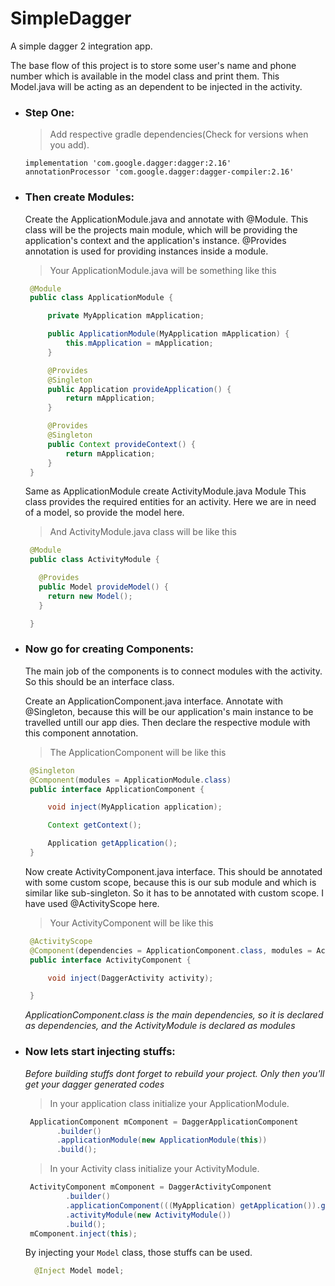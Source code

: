 # SimpleDagger

A simple dagger 2 integration app. 

The base flow of this project is to store some user's name and phone number which is available in the model class and print them.
This Model.java will be acting as an dependent to be injected in the activity.
 
 * ### Step One: 
   >Add respective gradle dependencies(Check for versions when you add). 
   ```
   implementation 'com.google.dagger:dagger:2.16'
   annotationProcessor 'com.google.dagger:dagger-compiler:2.16'
   ``` 

 * ### Then create Modules: 
   Create the ApplicationModule.java and annotate with @Module.
   This class will be the projects main module, which will be providing the application's context and the application's instance. @Provides annotation is used for providing instances inside a module.
   
   >Your ApplicationModule.java will be something like this
   ```java
    @Module
    public class ApplicationModule {

        private MyApplication mApplication;

        public ApplicationModule(MyApplication mApplication) {
            this.mApplication = mApplication;
        }

        @Provides
        @Singleton
        public Application provideApplication() {
            return mApplication;
        }

        @Provides
        @Singleton
        public Context provideContext() {
            return mApplication;
        }
    }

   ```
   
   Same as ApplicationModule create ActivityModule.java Module
   This class provides the required entities for an activity.
   Here we are in need of a model, so provide the model here.
   
   >And ActivityModule.java class will be like this
   ```java
    @Module
    public class ActivityModule {

      @Provides
      public Model provideModel() {
        return new Model();
      }

    }
   ```
 * ### Now go for creating Components: 
   The main job of the components is to connect modules with the activity.
   So this should be an interface class.

   Create an ApplicationComponent.java interface.
   Annotate with @Singleton, because this will be our application's main instance to be travelled untill our app dies.
   Then declare the respective module with this component annotation. 

   > The ApplicationComponent will be like this
   ```java
    @Singleton
    @Component(modules = ApplicationModule.class)
    public interface ApplicationComponent {

        void inject(MyApplication application);

        Context getContext();

        Application getApplication();
    }
    ```

   Now create ActivityComponent.java interface.
   This should be annotated with some custom scope, because this is our sub module and which is similar like sub-singleton.
   So it has to be annotated with custom scope. I have used @ActivityScope here.
   
   > Your ActivityComponent will be like this
   ```java
    @ActivityScope
    @Component(dependencies = ApplicationComponent.class, modules = ActivityModule.class)
    public interface ActivityComponent {

        void inject(DaggerActivity activity);

    }
   ```
   _ApplicationComponent.class is the main dependencies, so it is declared as dependencies, and the ActivityModule is declared as modules_


 * ### Now lets start injecting stuffs:
   _Before building stuffs dont forget to rebuild your project. Only then you'll get your dagger generated codes_

   >In your application class initialize your ApplicationModule.
   ```java
    ApplicationComponent mComponent = DaggerApplicationComponent
          .builder()
          .applicationModule(new ApplicationModule(this))
          .build();
   ```
   >In your Activity class initialize your ActivityModule.
   ```java
    ActivityComponent mComponent = DaggerActivityComponent
            .builder()
            .applicationComponent(((MyApplication) getApplication()).getComponent())
            .activityModule(new ActivityModule())
            .build();
    mComponent.inject(this);
   ```
    By injecting your `Model` class, those stuffs can be used.
    ```java
      @Inject Model model;
    ```
